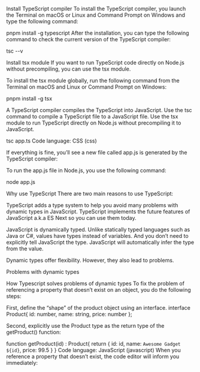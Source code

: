 Install TypeScript compiler
To install the TypeScript compiler, you launch the Terminal on macOS or Linux and Command Prompt on Windows and type the following command:

pnpm install -g typescript
After the installation, you can type the following command to check the current version of the TypeScript compiler:

tsc --v

Install tsx module
If you want to run TypeScript code directly on Node.js without precompiling, you can use the tsx module.

To install the tsx module globally, run the following command from the Terminal on macOS and Linux or Command Prompt on Windows:

pnpm install -g tsx

A TypeScript compiler compiles the TypeScript into JavaScript.
Use the tsc command to compile a TypeScript file to a JavaScript file.
Use the tsx module to run TypeScript directly on Node.js without precompiling it to JavaScript.

tsc app.ts
Code language: CSS (css)

If everything is fine, you’ll see a new file called app.js is generated by the TypeScript compiler:


To run the app.js file in Node.js, you use the following command:

node app.js


Why use TypeScript
There are two main reasons to use TypeScript:

TypeScript adds a type system to help you avoid many problems with dynamic types in JavaScript.
TypeScript implements the future features of JavaScript a.k.a ES Next so you can use them today.

JavaScript is dynamically typed. Unlike statically typed languages such as Java or C#, values have types instead of variables. 
And you don’t need to explicitly tell JavaScript the type. JavaScript will automatically infer the type from the value.

Dynamic types offer flexibility. However, they also lead to problems.

Problems with dynamic types

How Typescript solves problems of dynamic types
To fix the problem of referencing a property that doesn’t exist on an object, you do the following steps:

First, define the “shape” of the product object using an interface. 
interface Product{
    id: number,
    name: string,
    price: number
};

Second, explicitly use the Product type as the return type of the getProduct() function:

function getProduct(id) : Product{
  return {
    id: id,
    name: `Awesome Gadget ${id}`,
    price: 99.5
  }
}
Code language: JavaScript (javascript)
When you reference a property that doesn’t exist, the code editor will inform you immediately: